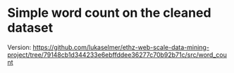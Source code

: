 # Simple word count on the cleaned dataset

Version: https://github.com/lukaselmer/ethz-web-scale-data-mining-project/tree/79148cb1d344233e6ebffddee36277c70b92b71c/src/word_count

